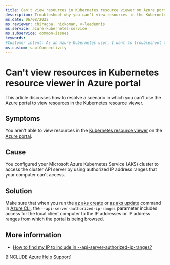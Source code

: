 ```yaml
---
title: Can't view resources in Kubernetes resource viewer on Azure portal
description: Troubleshoot why you can't view resources in the Kubernetes resource viewer on the Azure portal for a cluster configured with API server-authorized IP ranges.
ms.date: 06/08/2022
ms.reviewer: chiragpa, nickoman, v-leedennis
ms.service: azure-kubernetes-service
ms.subservice: common-issues
keywords:
#Customer intent: As an Azure Kubernetes user, I want to troubleshoot the inability to view resources in the Kubernetes resource viewer on the Azure portal so that I can use authorized IP address ranges to access my Azure Kubernetes Service (AKS) cluster configured with an API server.
ms.custom: sap:Connectivity
---
```

# Can't view resources in Kubernetes resource viewer in Azure portal

This article discusses how to resolve a scenario in which you can't use the Azure portal to view resources in the Kubernetes resource viewer.

## Symptoms

You aren't able to view resources in the [Kubernetes resource viewer](/azure/aks/kubernetes-portal) on the [Azure portal](https://portal.azure.com).

## Cause

You configured your Microsoft Azure Kubernetes Service (AKS) cluster to access the cluster API server by using authorized IP address ranges that your computer can't access.

## Solution

Make sure that when you run the [az aks create](/cli/azure/aks#az-aks-create) or [az aks update](/cli/azure/aks#az-aks-update) command in [Azure CLI](/cli/azure/install-azure-cli), the `--api-server-authorized-ip-ranges` parameter includes access for the local client computer to the IP addresses or IP address ranges from which the portal is being browsed.

## More information

- [How to find my IP to include in --api-server-authorized-ip-ranges?](/azure/aks/api-server-authorized-ip-ranges#how-to-find-my-ip-to-include-in---api-server-authorized-ip-ranges)

[!INCLUDE [Azure Help Support](../../includes/azure-help-support.md)]
